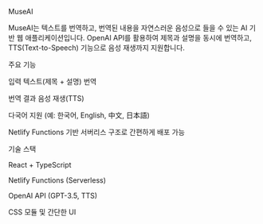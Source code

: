 MuseAI

MuseAI는 텍스트를 번역하고, 번역된 내용을 자연스러운 음성으로 들을 수 있는 AI 기반 웹 애플리케이션입니다.
OpenAI API를 활용하여 제목과 설명을 동시에 번역하고, TTS(Text-to-Speech) 기능으로 음성 재생까지 지원합니다.

주요 기능

입력 텍스트(제목 + 설명) 번역

번역 결과 음성 재생(TTS)

다국어 지원 (예: 한국어, English, 中文, 日本語)

Netlify Functions 기반 서버리스 구조로 간편하게 배포 가능

기술 스택

React + TypeScript

Netlify Functions (Serverless)

OpenAI API (GPT-3.5, TTS)

CSS 모듈 및 간단한 UI
